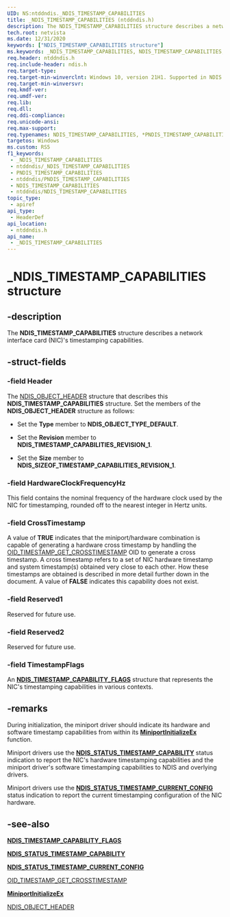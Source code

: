 ```yaml
---
UID: NS:ntddndis._NDIS_TIMESTAMP_CAPABILITIES
title: _NDIS_TIMESTAMP_CAPABILITIES (ntddndis.h)
description: The NDIS_TIMESTAMP_CAPABILITIES structure describes a network interface card (NIC)'s timestamping capabilities.
tech.root: netvista
ms.date: 12/31/2020
keywords: ["NDIS_TIMESTAMP_CAPABILITIES structure"]
ms.keywords: _NDIS_TIMESTAMP_CAPABILITIES, NDIS_TIMESTAMP_CAPABILITIES, *PNDIS_TIMESTAMP_CAPABILITIES,
req.header: ntddndis.h
req.include-header: ndis.h
req.target-type: 
req.target-min-winverclnt: Windows 10, version 21H1. Supported in NDIS 6.82 and later.
req.target-min-winversvr: 
req.kmdf-ver: 
req.umdf-ver: 
req.lib: 
req.dll: 
req.ddi-compliance: 
req.unicode-ansi: 
req.max-support: 
req.typenames: NDIS_TIMESTAMP_CAPABILITIES, *PNDIS_TIMESTAMP_CAPABILITIES
targetos: Windows
ms.custom: RS5
f1_keywords:
 - _NDIS_TIMESTAMP_CAPABILITIES
 - ntddndis/_NDIS_TIMESTAMP_CAPABILITIES
 - PNDIS_TIMESTAMP_CAPABILITIES
 - ntddndis/PNDIS_TIMESTAMP_CAPABILITIES
 - NDIS_TIMESTAMP_CAPABILITIES
 - ntddndis/NDIS_TIMESTAMP_CAPABILITIES
topic_type:
 - apiref
api_type:
 - HeaderDef
api_location:
 - ntddndis.h
api_name:
 - _NDIS_TIMESTAMP_CAPABILITIES
---
```


# _NDIS_TIMESTAMP_CAPABILITIES structure


## -description

The **NDIS_TIMESTAMP_CAPABILITIES** structure describes a network interface card (NIC)'s timestamping capabilities.

## -struct-fields

### -field Header

The [NDIS_OBJECT_HEADER](../objectheader/ns-objectheader-ndis_object_header.md) structure that describes this **NDIS_TIMESTAMP_CAPABILITIES** structure. Set the members of the **NDIS_OBJECT_HEADER** structure as follows:

* Set the **Type** member to **NDIS_OBJECT_TYPE_DEFAULT**.

* Set the **Revision** member to **NDIS_TIMESTAMP_CAPABILITIES_REVISION_1**.

* Set the **Size** member to **NDIS_SIZEOF_TIMESTAMP_CAPABILITIES_REVISION_1**.


### -field HardwareClockFrequencyHz

This field contains the nominal frequency of the hardware clock used by the NIC for timestamping, rounded off to the nearest integer in Hertz units.

### -field CrossTimestamp

A value of **TRUE** indicates that the miniport/hardware combination is capable of generating a hardware cross timestamp by handling the [OID_TIMESTAMP_GET_CROSSTIMESTAMP](/windows-hardware/drivers/network/oid-timestamp-get-crosstimestamp) OID to generate a cross timestamp. A cross timestamp refers to a set of NIC hardware timestamp and system timestamp(s) obtained very close to each other. How these timestamps are obtained is described in more detail further down in the document. A value of **FALSE** indicates this capability does not exist.

### -field Reserved1

Reserved for future use.

### -field Reserved2

Reserved for future use.

### -field TimestampFlags

An [**NDIS_TIMESTAMP_CAPABILITY_FLAGS**](ns-ntddndis-_ndis_timestamp_capability_flags.md) structure that represents the NIC's timestamping capabilities in various contexts.

## -remarks

During initialization, the miniport driver should indicate its hardware and software timestamp capabilities from within its [**MiniportInitializeEx**](/windows-hardware/drivers/ddi/ndis/nc-ndis-miniport_initialize) function.

Miniport drivers use the [**NDIS_STATUS_TIMESTAMP_CAPABILITY**](/windows-hardware/drivers/network/ndis-status-timestamp-capability) status indication to report the NIC's hardware timestamping capabilities and the miniport driver's software timestamping capabilities to NDIS and overlying drivers.

Miniport drivers use the [**NDIS_STATUS_TIMESTAMP_CURRENT_CONFIG**](/windows-hardware/drivers/network/ndis-status-timestamp-current-config) status indication to report the current timestamping configuration of the NIC hardware.

## -see-also

[**NDIS_TIMESTAMP_CAPABILITY_FLAGS**](ns-ntddndis-_ndis_timestamp_capability_flags.md)

[**NDIS_STATUS_TIMESTAMP_CAPABILITY**](/windows-hardware/drivers/network/ndis-status-timestamp-capability)

[**NDIS_STATUS_TIMESTAMP_CURRENT_CONFIG**](/windows-hardware/drivers/network/ndis-status-timestamp-current-config)

[OID_TIMESTAMP_GET_CROSSTIMESTAMP](/windows-hardware/drivers/network/oid-timestamp-get-crosstimestamp)

[**MiniportInitializeEx**](/windows-hardware/drivers/ddi/ndis/nc-ndis-miniport_initialize)

[NDIS_OBJECT_HEADER](../objectheader/ns-objectheader-ndis_object_header.md)